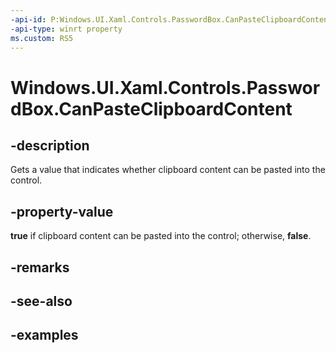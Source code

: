 ```yaml
---
-api-id: P:Windows.UI.Xaml.Controls.PasswordBox.CanPasteClipboardContent
-api-type: winrt property
ms.custom: RS5
---
```


<!-- Property syntax.
public bool CanPasteClipboardContent { get; }
-->

# Windows.UI.Xaml.Controls.PasswordBox.CanPasteClipboardContent

## -description

Gets a value that indicates whether clipboard content can be pasted into the control.

## -property-value

**true** if clipboard content can be pasted into the control; otherwise, **false**.

## -remarks

## -see-also

## -examples

